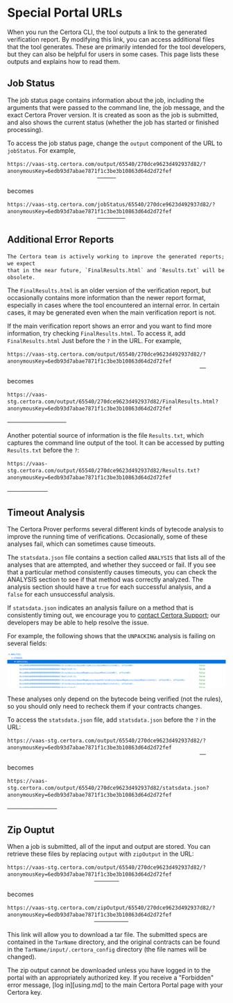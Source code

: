 Special Portal URLs
===================

When you run the Certora CLI, the tool outputs a link to the generated
verification report.  By modifying this link, you can access additional files
that the tool generates.  These are primarily intended for the tool developers,
but they can also be helpful for users in some cases.  This page lists these
outputs and explains how to read them.


Job Status
----------

The job status page contains information about the job, including the arguments
that were passed to the command line, the job message, and the exact Certora
Prover version.  It is created as soon as the job is submitted, and also shows
the current status (whether the job has started or finished processing).

To access the job status page, change the `output`  component of the URL to
`jobStatus`.  For example,

```
https://vaas-stg.certora.com/output/65540/270dce9623d492937d82/?anonymousKey=6edb93d7abae7871f1c3be3b10863d64d2d72fef
                             ──────
```

becomes

```
https://vaas-stg.certora.com/jobStatus/65540/270dce9623d492937d82/?anonymousKey=6edb93d7abae7871f1c3be3b10863d64d2d72fef
                             ─────────
```

Additional Error Reports
------------------------

```{note}
The Certora team is actively working to improve the generated reports; we expect
that in the near future, `FinalResults.html` and `Results.txt` will be
obsolete.
```

The `FinalResults.html` is an older version of the verification report, but
occasionally contains more information than the newer report format, especially
in cases where the tool encountered an internal error.  In certain cases, it
may be generated even when the main verification report is not.

If the main verification report shows an error and you want to find more
information, try checking `FinalResults.html`.  To access it, add `FinalResults.html`
Just before the `?` in the URL.  For example,

```
https://vaas-stg.certora.com/output/65540/270dce9623d492937d82/?anonymousKey=6edb93d7abae7871f1c3be3b10863d64d2d72fef
                                                              ──
```

becomes

```
https://vaas-stg.certora.com/output/65540/270dce9623d492937d82/FinalResults.html?anonymousKey=6edb93d7abae7871f1c3be3b10863d64d2d72fef
                                                              ───────────────────
```

Another potential source of information is the file `Results.txt`, which
captures the command line output of the tool.  It can be accessed by putting
`Results.txt` before the `?`:

```
https://vaas-stg.certora.com/output/65540/270dce9623d492937d82/Results.txt?anonymousKey=6edb93d7abae7871f1c3be3b10863d64d2d72fef
                                                              ─────────────
```

Timeout Analysis
----------------

The Certora Prover performs several different kinds of bytecode analysis to
improve the running time of verifications.  Occasionally, some of these
analyses fail, which can sometimes cause timeouts.


The `statsdata.json` file contains a section called `ANALYSIS` that lists all
of the analyses that are attempted, and whether they succeed or fail.  If you
see that a particular method consistently causes timeouts, you can check the
ANALYSIS section to see if that method was correctly analyzed.  The analysis
section should have a `true` for each successful analysis, and a `false` for
each unsuccessful analysis.

If `statsdata.json` indicates an analysis failure on a method that is
consistently timing out, we encourage you to
[contact Certora Support](https://forum.certora.com); our developers may be able
to help resolve the issue.

For example, the following shows that the `UNPACKING` analysis is failing on
several fields:

![example statsdata.json showing several unpacking failures](statsdata.png)

These analyses only depend on the bytecode being verified (not the rules), so
you should only need to recheck them if your contracts changes.

To access the `statsdata.json` file, add `statsdata.json` before the `?` in the
URL:

```
https://vaas-stg.certora.com/output/65540/270dce9623d492937d82/?anonymousKey=6edb93d7abae7871f1c3be3b10863d64d2d72fef
                                                              ──
```

becomes

```
https://vaas-stg.certora.com/output/65540/270dce9623d492937d82/statsdata.json?anonymousKey=6edb93d7abae7871f1c3be3b10863d64d2d72fef
                                                              ────────────────
```

Zip Ouptut
----------

When a job is submitted, all of the input and output are stored.  You can
retrieve these files by replacing `output` with `zipOutput` in the URL:

```
https://vaas-stg.certora.com/output/65540/270dce9623d492937d82/?anonymousKey=6edb93d7abae7871f1c3be3b10863d64d2d72fef
                            ────────
```

becomes

```
https://vaas-stg.certora.com/zipOutput/65540/270dce9623d492937d82/?anonymousKey=6edb93d7abae7871f1c3be3b10863d64d2d72fef
                            ───────────
```

This link will allow you to download a tar file.  The submitted specs are
contained in the `TarName` directory, and the original contracts can be found
in the `TarName/input/.certora_config` directory (the file names will be
changed).

The zip output cannot be downloaded unless you have logged in to the portal with
an appropriately authorized key.  If you receive a "Forbidden" error message,
[log in][using.md] to the main Certora Portal page with your Certora key.

